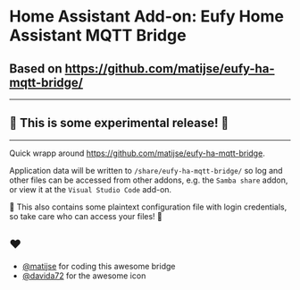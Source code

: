 # Home Assistant Add-on: Eufy Home Assistant MQTT Bridge
## Based on https://github.com/matijse/eufy-ha-mqtt-bridge/

---
## 🚨 This is some experimental release! 🚨
---

Quick wrapp around https://github.com/matijse/eufy-ha-mqtt-bridge.

Application data will be written to `/share/eufy-ha-mqtt-bridge/` so log and other files can be accessed from other addons, e.g. the `Samba share` addon, or view it at the `Visual Studio Code` add-on.  

🚨 This also contains some plaintext configuration file with login credentials, so take care who can access your files! 🚨

## ♥
- [@matijse](https://github.com/matijse/) for coding this awesome bridge
- [@davida72](https://github.com/matijse/eufy-ha-mqtt-bridge/issues/1#issuecomment-753333591]) for the awesome icon